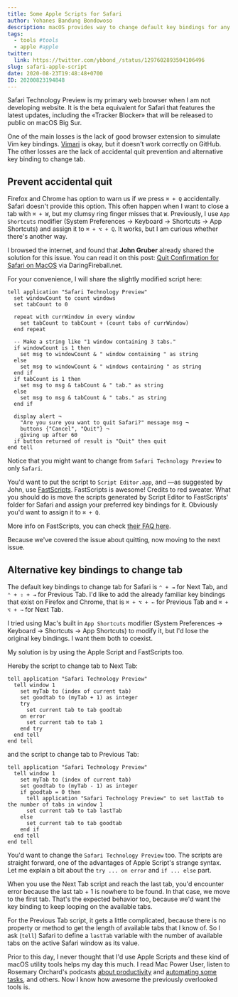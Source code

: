 ```yaml
---
title: Some Apple Scripts for Safari
author: Yohanes Bandung Bondowoso
description: macOS provides way to change default key bindings for any applications, and changed some of Safari's key bindings with it too. I discovered other way to "change" or add key bindings with Apple Script and FastScripts. It is awesome that I'd like to share it.
tags:
  - tools #tools
  - apple #apple
twitter:
  link: https://twitter.com/ybbond_/status/1297602893504106496
slug: safari-apple-script
date: 2020-08-23T19:48:48+0700
ID: 20200823194848
---
```


Safari Technology Preview is my primary web browser when I am not developing website. It is the beta equivalent for Safari that features the latest updates, including the «Tracker Blocker» that will be released to public on macOS Big Sur.

One of the main losses is the lack of good browser extension to simulate Vim key bindings. [Vimari](https://github.com/televator-apps/vimari) is okay, but it doesn't work correctly on GitHub. The other losses are the lack of accidental quit prevention and alternative key binding to change tab.

## Prevent accidental quit

Firefox and Chrome has option to warn us if we press `⌘ + Q` accidentally. Safari doesn't provide this option. This often happen when I want to close a tab with `⌘ + W`, but my clumsy ring finger misses that `W`. Previously, I use `App Shortcuts` modifier (System Preferences → Keyboard → Shortcuts → App Shortcuts) and assign it to `⌘ + ⌥ + Q`. It works, but I am curious whether there's another way.

I browsed the internet, and found that **John Gruber** already shared the solution for this issue. You can read it on this post: [Quit Confirmation for Safari on MacOS](https://daringfireball.net/2020/01/quit_confirmation_for_safari_on_macos) via DaringFireball.net.

For your convenience, I will share the slightly modified script here:

```AppleScript
tell application "Safari Technology Preview"
  set windowCount to count windows
  set tabCount to 0
  
  repeat with currWindow in every window
    set tabCount to tabCount + (count tabs of currWindow)
  end repeat
  
  -- Make a string like "1 window containing 3 tabs."
  if windowCount is 1 then
    set msg to windowCount & " window containing " as string
  else
    set msg to windowCount & " windows containing " as string
  end if
  if tabCount is 1 then
    set msg to msg & tabCount & " tab." as string
  else
    set msg to msg & tabCount & " tabs." as string
  end if
  
  display alert ¬
    "Are you sure you want to quit Safari?" message msg ¬
    buttons {"Cancel", "Quit"} ¬
    giving up after 60
  if button returned of result is "Quit" then quit
end tell
```

Notice that you might want to change from `Safari Technology Preview` to only `Safari`.

You'd want to put the script to `Script Editor.app`, and —as suggested by John, use [FastScripts](https://red-sweater.com/fastscripts/). FastScripts is awesome! Credits to red sweater. What you should do is move the scripts generated by Script Editor to FastScripts' folder for Safari and assign your preferred key bindings for it. Obviously you'd want to assign it to `⌘ + Q`.

More info on FastScripts, you can check [their FAQ here](https://help.red-sweater.com/fastscripts/faq/).

Because we've covered the issue about quitting, now moving to the next issue.

## Alternative key bindings to change tab

The default key bindings to change tab for Safari is `⌃ + ⇥` for Next Tab, and `⌃ + ⇧ + ⇥` for Previous Tab. I'd like to add the already familiar key bindings that exist on Firefox and Chrome, that is `⌘ + ⌥ + ←` for Previous Tab and `⌘ + ⌥ + →` for Next Tab.

I tried using Mac's built in `App Shortcuts` modifier (System Preferences → Keyboard → Shortcuts → App Shortcuts) to modify it, but I'd lose the original key bindings. I want them both to coexist.

My solution is by using the Apple Script and FastScripts too.

Hereby the script to change tab to Next Tab:

```AppleScript
tell application "Safari Technology Preview"
  tell window 1
    set myTab to (index of current tab)
    set goodtab to (myTab + 1) as integer
    try
      set current tab to tab goodtab
    on error
      set current tab to tab 1
    end try
  end tell
end tell
```

and the script to change tab to Previous Tab:

```AppleScript
tell application "Safari Technology Preview"
  tell window 1
    set myTab to (index of current tab)
    set goodtab to (myTab - 1) as integer
    if goodtab = 0 then
      tell application "Safari Technology Preview" to set lastTab to the number of tabs in window 1
      set current tab to tab lastTab
    else
      set current tab to tab goodtab
    end if
  end tell
end tell
```

You'd want to change the `Safari Technology Preview` too. The scripts are straight forward, one of the advantages of Apple Script's strange syntax. Let me explain a bit about the `try ... on error` and `if ... else` part.

When you use the Next Tab script and reach the last tab, you'd encounter error because the last tab + 1 is nowhere to be found. In that case, we move to the first tab. That's the expected behavior too, because we'd want the key binding to keep looping on the available tabs.

For the Previous Tab script, it gets a little complicated, because there is no property or method to get the length of available tabs that I know of. So I ask (`tell`) Safari to define a `lastTab` variable with the number of available tabs on the active Safari window as its value.

Prior to this day, I never thought that I'd use Apple Scripts and these kind of macOS utility tools helps my day this much. I read Mac Power User, listen to Rosemary Orchard's podcasts [about productivity](https://nestedfolderspodcast.com) and [automating some tasks](https://www.relay.fm/automators), and others. Now I know how awesome the previously overlooked tools is.